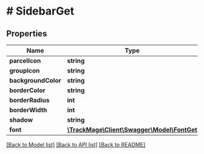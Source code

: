 # # SidebarGet

## Properties

Name | Type | Description | Notes
------------ | ------------- | ------------- | -------------
**parcelIcon** | **string** |  | [optional] 
**groupIcon** | **string** |  | [optional] 
**backgroundColor** | **string** |  | [optional] 
**borderColor** | **string** |  | [optional] 
**borderRadius** | **int** |  | [optional] 
**borderWidth** | **int** |  | [optional] 
**shadow** | **string** |  | [optional] 
**font** | [**\TrackMage\Client\Swagger\Model\FontGet**](FontGet.md) |  | [optional] 

[[Back to Model list]](../../README.md#documentation-for-models) [[Back to API list]](../../README.md#documentation-for-api-endpoints) [[Back to README]](../../README.md)


